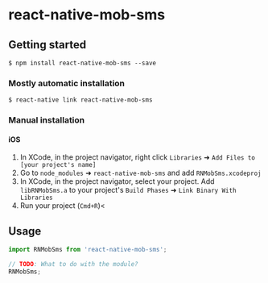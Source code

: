 
# react-native-mob-sms

## Getting started

`$ npm install react-native-mob-sms --save`

### Mostly automatic installation

`$ react-native link react-native-mob-sms`

### Manual installation


#### iOS

1. In XCode, in the project navigator, right click `Libraries` ➜ `Add Files to [your project's name]`
2. Go to `node_modules` ➜ `react-native-mob-sms` and add `RNMobSms.xcodeproj`
3. In XCode, in the project navigator, select your project. Add `libRNMobSms.a` to your project's `Build Phases` ➜ `Link Binary With Libraries`
4. Run your project (`Cmd+R`)<

## Usage
```javascript
import RNMobSms from 'react-native-mob-sms';

// TODO: What to do with the module?
RNMobSms;
```
  